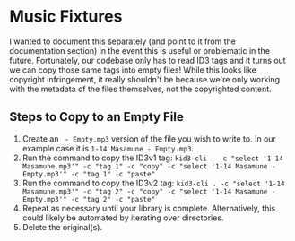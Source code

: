 # Music Fixtures

I wanted to document this separately (and point to it from the documentation section) in the event this is useful or problematic in the future.
Fortunately, our codebase only has to read ID3 tags and it turns out we can copy those same tags into empty files!
While this looks like copyright infringement, it really shouldn't be because we're only working with the metadata of the files themselves, not the copyrighted content.

## Steps to Copy to an Empty File

1. Create an ` - Empty.mp3` version of the file you wish to write to. In our example case it is `1-14 Masamune - Empty.mp3`.
2. Run the command to copy the ID3v1 tag: `kid3-cli . -c "select '1-14 Masamune.mp3'" -c "tag 1" -c "copy" -c "select '1-14 Masamune - Empty.mp3'" -c "tag 1" -c "paste"`
3. Run the command to copy the ID3v2 tag: `kid3-cli . -c "select '1-14 Masamune.mp3'" -c "tag 2" -c "copy" -c "select '1-14 Masamune - Empty.mp3'" -c "tag 2" -c "paste"`
4. Repeat as necessary until your library is complete. Alternatively, this could likely be automated by iterating over directories.
5. Delete the original(s).
